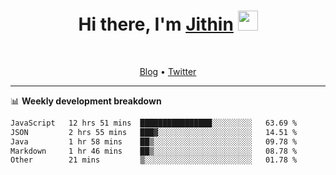 <h1 align="center">Hi there, I'm <a href="https://jithset.github.io/" target="_blank">Jithin</a> <img
src="https://github.com/blackcater/blackcater/raw/main/images/Hi.gif" height="32" /></h1>

<br />

<p align="center">
  <a href="https://jithset.github.io">Blog</a> •
  <a href="https://twitter.com/jithset">Twitter</a>
</p>

---

📊 **Weekly development breakdown**

<!--START_SECTION:waka-->

```txt
JavaScript   12 hrs 51 mins  ████████████████░░░░░░░░░   63.69 %
JSON         2 hrs 55 mins   ███▓░░░░░░░░░░░░░░░░░░░░░   14.51 %
Java         1 hr 58 mins    ██▒░░░░░░░░░░░░░░░░░░░░░░   09.78 %
Markdown     1 hr 46 mins    ██▒░░░░░░░░░░░░░░░░░░░░░░   08.78 %
Other        21 mins         ▒░░░░░░░░░░░░░░░░░░░░░░░░   01.78 %
```

<!--END_SECTION:waka-->

